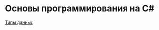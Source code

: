 # Основы программирования на C#

[Типы данных](https://github.com/Alexsandr-Konovalov/studyTipsCS/blob/main/dataType/dataType.md "типы данных C#")
